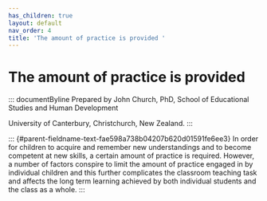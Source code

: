 ```yaml
---
has_children: true
layout: default
nav_order: 4
title: 'The amount of practice is provided '
---
```

# The amount of practice is provided 


::: documentByline
Prepared by John Church, PhD, School of Educational Studies and Human
Development

University of Canterbury, Christchurch, New Zealand.
:::

::: {#parent-fieldname-text-fae598a738b04207b620d01591fe6ee3}
In order for children to acquire and remember new understandings and to
become competent at new skills, a certain amount of practice is
required. However, a number of factors conspire to limit the amount of
practice engaged in by individual children and this further complicates
the classroom teaching task and affects the long term learning achieved
by both individual students and the class as a whole.
:::
